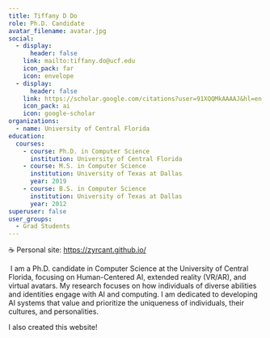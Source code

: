 ```yaml
---
title: Tiffany D Do
role: Ph.D. Candidate
avatar_filename: avatar.jpg
social:
  - display:
      header: false
    link: mailto:tiffany.do@ucf.edu
    icon_pack: far
    icon: envelope
  - display:
      header: false
    link: https://scholar.google.com/citations?user=91XQQMkAAAAJ&hl=en
    icon_pack: ai
    icon: google-scholar
organizations:
  - name: University of Central Florida
education:
  courses:
    - course: Ph.D. in Computer Science
      institution: University of Central Florida
    - course: M.S. in Computer Science
      institution: University of Texas at Dallas
      year: 2019
    - course: B.S. in Computer Science
      institution: University of Texas at Dallas
      year: 2012
superuser: false
user_groups:
  - Grad Students
---
```

☕ Personal site: <https://zyrcant.github.io/>

️ I am a Ph.D. candidate in Computer Science at the University of Central Florida, focusing on Human-Centered AI, extended reality (VR/AR), and virtual avatars. My research focuses on how individuals of diverse abilities and identities engage with AI and computing. I am dedicated to developing AI systems that value and prioritize the uniqueness of individuals, their cultures, and personalities.

I also created this website!